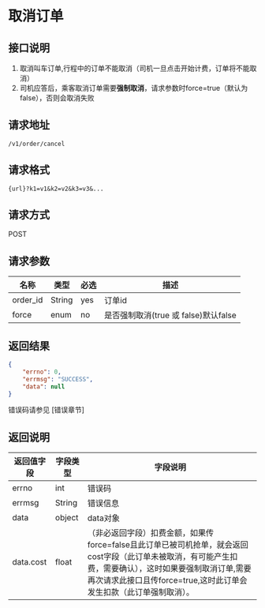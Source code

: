# 取消订单

## 接口说明

1. 取消叫车订单,行程中的订单不能取消（司机一旦点击开始计费，订单将不能取消）
2. 司机应答后，乘客取消订单需要**强制取消**，请求参数时force=true（默认为false），否则会取消失败

## 请求地址

`/v1/order/cancel`

## 请求格式

`{url}?k1=v1&k2=v2&k3=v3&...`

## 请求方式

POST

## 请求参数

| 名称     | 类型   | 必选 | 描述                                 |
| -------- | ------ | ---- | ------------------------------------ |
| order_id | String | yes  | 订单id                               |
| force    | enum   | no   | 是否强制取消(true 或 false)默认false |

## 返回结果

```json
{
    "errno": 0,
    "errmsg": "SUCCESS",
    "data": null
}
```

错误码请参见 [错误章节]

## 返回说明

| 返回值字段 | 字段类型 | 字段说明                                                     |
| ---------- | -------- | ------------------------------------------------------------ |
| errno      | int      | 错误码                                                       |
| errmsg     | String   | 错误信息                                                     |
| data       | object   | data对象                                                     |
| data.cost  | float    | （非必返回字段）扣费金额，如果传force=false且此订单已被司机抢单，就会返回cost字段（此订单未被取消，有可能产生扣费，需要确认），这时如果要强制取消订单,需要再次请求此接口且传force=true,这时此订单会发生扣款（此订单强制取消）。 |